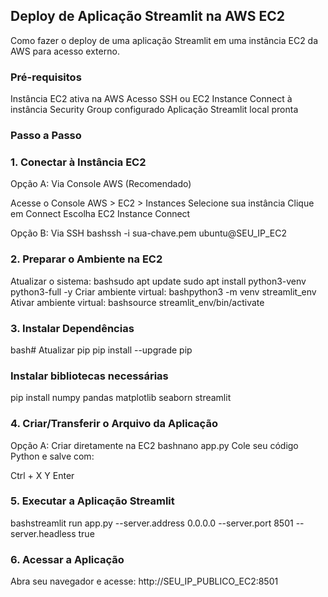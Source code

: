 ## Deploy de Aplicação Streamlit na AWS EC2
Como fazer o deploy de uma aplicação Streamlit em uma instância EC2 da AWS para acesso externo.

### Pré-requisitos
Instância EC2 ativa na AWS
Acesso SSH ou EC2 Instance Connect à instância
Security Group configurado
Aplicação Streamlit local pronta

### Passo a Passo

### 1. Conectar à Instância EC2
Opção A: Via Console AWS (Recomendado)

Acesse o Console AWS > EC2 > Instances
Selecione sua instância
Clique em Connect
Escolha EC2 Instance Connect

Opção B: Via SSH
bashssh -i sua-chave.pem ubuntu@SEU_IP_EC2

### 2. Preparar o Ambiente na EC2
Atualizar o sistema:
bashsudo apt update
sudo apt install python3-venv python3-full -y
Criar ambiente virtual:
bashpython3 -m venv streamlit_env
Ativar ambiente virtual:
bashsource streamlit_env/bin/activate

### 3. Instalar Dependências
bash# Atualizar pip
pip install --upgrade pip

### Instalar bibliotecas necessárias
pip install numpy pandas matplotlib seaborn streamlit

### 4. Criar/Transferir o Arquivo da Aplicação
Opção A: Criar diretamente na EC2
bashnano app.py
Cole seu código Python e salve com:

Ctrl + X
Y
Enter

### 5. Executar a Aplicação Streamlit
bashstreamlit run app.py --server.address 0.0.0.0 --server.port 8501 --server.headless true

### 6. Acessar a Aplicação
Abra seu navegador e acesse:
http://SEU_IP_PUBLICO_EC2:8501
